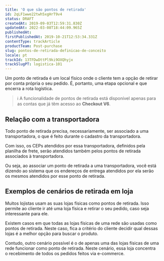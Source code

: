 ```yaml
---
title: 'O que são pontos de retirada'
id: 2qLF1wwe22twh5xgHrT9v4
status: DRAFT
createdAt: 2019-09-03T12:59:31.830Z
updatedAt: 2022-03-08T18:44:09.965Z
publishedAt: 
firstPublishedAt: 2019-10-21T12:53:34.331Z
contentType: trackArticle
productTeam: Post-purchase
slug: pontos-de-retirada-definicao-de-conceito
locale: pt
trackId: 13TFDwDttPl9ki9OXQhyjx
trackSlugPT: logistica-101
---
```


Um ponto de retirada é um local físico onde o cliente tem a opção de retirar por conta própria o seu pedido. É, portanto, uma etapa opcional e que encerra a rota logística.

>ℹ️ A funcionalidade de pontos de retirada está disponível apenas para as contas que já têm acesso ao **Checkout V6**.

## Relação com a transportadora
Todo ponto de retirada precisa, necessariamente, ser associado a uma transportadora, o que é feito durante o cadastro da transportadora.

Com isso, os CEPs atendidos por essa transportadora, definidos pela planilha de frete, serão atendidos também pelos pontos de retirada associados à transportadora.

Ou seja, ao associar um ponto de retirada a uma transportadora, você está dizendo ao sistema que os endereços de entrega atendidos por ela serão os mesmos atendidos por esse ponto de retirada.


## Exemplos de cenários de retirada em loja
Muitos lojistas usam as suas lojas físicas como pontos de retirada. Isso permite ao cliente ir até uma loja física e retirar o seu pedido, caso seja interessante para ele.

Existem casos em que todas as lojas físicas de uma rede são usadas como pontos de retirada. Neste caso, fica a critério do cliente decidir qual dessas lojas é a melhor opção para buscar o produto. 

Contudo, outro cenário possível é o de apenas uma das lojas físicas de uma rede funcionar como ponto de retirada. Neste cenário, essa loja concentra o recebimento de todos os pedidos feitos via e-commerce.
